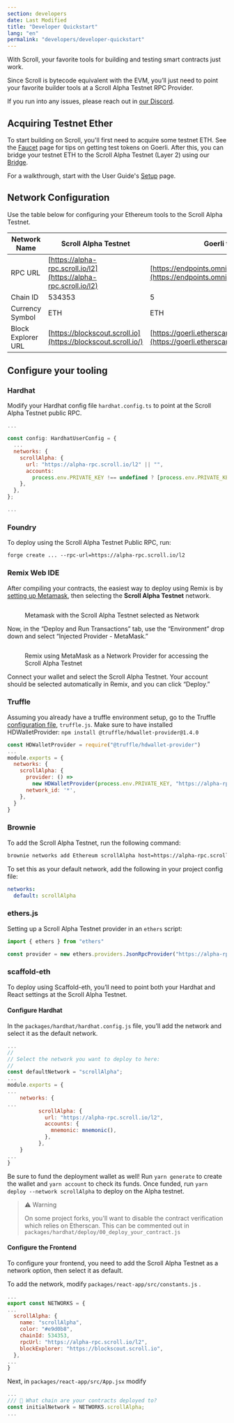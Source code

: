 ```yaml
---
section: developers
date: Last Modified
title: "Developer Quickstart"
lang: "en"
permalink: "developers/developer-quickstart"
---
```


With Scroll, your favorite tools for building and testing smart contracts just work.

Since Scroll is bytecode equivalent with the EVM, you’ll just need to point your favorite builder tools at a Scroll Alpha Testnet RPC Provider.

If you run into any issues, please reach out in [our Discord](https://discord.gg/scroll).

## Acquiring Testnet Ether

To start building on Scroll, you'll first need to acquire some testnet ETH. See the [Faucet](/user-guide/faucet) page for tips on getting test tokens on Goerli. After this, you can bridge your testnet ETH to the Scroll Alpha Testnet (Layer 2) using our [Bridge](/user-guide/bridge).

For a walkthrough, start with the User Guide's [Setup](/user-guide/setup) page.

## Network Configuration

Use the table below for configuring your Ethereum tools to the Scroll Alpha Testnet.

| Network Name       | Scroll Alpha Testnet                                             | Goerli test network                                                                                        |
| ------------------ | ---------------------------------------------------------------- | ---------------------------------------------------------------------------------------------------------- |
| RPC URL            | [https://alpha-rpc.scroll.io/l2](https://alpha-rpc.scroll.io/l2) | [https://endpoints.omniatech.io/v1/eth/goerli/public](https://endpoints.omniatech.io/v1/eth/goerli/public) |
| Chain ID           | 534353                                                           | 5                                                                                                          |
| Currency Symbol    | ETH                                                              | ETH                                                                                                        |
| Block Explorer URL | [https://blockscout.scroll.io](https://blockscout.scroll.io/)    | [https://goerli.etherscan.io](https://goerli.etherscan.io)                                                 |

## Configure your tooling

### Hardhat

Modify your Hardhat config file `hardhat.config.ts` to point at the Scroll Alpha Testnet public RPC.

```jsx
...

const config: HardhatUserConfig = {
  ...
  networks: {
    scrollAlpha: {
      url: "https://alpha-rpc.scroll.io/l2" || "",
      accounts:
        process.env.PRIVATE_KEY !== undefined ? [process.env.PRIVATE_KEY] : [],
    },
  },
};

...
```

### Foundry

To deploy using the Scroll Alpha Testnet Public RPC, run:

`forge create ... --rpc-url=https://alpha-rpc.scroll.io/l2`

### Remix Web IDE

After compiling your contracts, the easiest way to deploy using Remix is by [setting up Metamask](/user-guide/setup#metamask), then selecting the **Scroll Alpha Testnet** network.

<figure><img src="../.gitbook/assets/image (11).png" alt=""><figcaption><p>Metamask with the Scroll Alpha Testnet selected as Network</p></figcaption></figure>

Now, in the “Deploy and Run Transactions” tab, use the “Environment” drop down and select “Injected Provider - MetaMask.”

<figure><img src="../.gitbook/assets/image (18).png" alt=""><figcaption><p>Remix using MetaMask as a Network Provider for accessing the Scroll Alpha Testnet</p></figcaption></figure>

Connect your wallet and select the Scroll Alpha Testnet. Your account should be selected automatically in Remix, and you can click “Deploy.”

### Truffle

Assuming you already have a truffle environment setup, go to the Truffle [configuration file](https://trufflesuite.com/docs/truffle/reference/configuration/), `truffle.js`. Make sure to have installed HDWalletProvider: `npm install @truffle/hdwallet-provider@1.4.0`

```jsx
const HDWalletProvider = require("@truffle/hdwallet-provider")
...
module.exports = {
  networks: {
    scrollAlpha: {
      provider: () =>
        new HDWalletProvider(process.env.PRIVATE_KEY, "https://alpha-rpc.scroll.io/l2"),
      network_id: '*',
    },
  }
}
```

### Brownie

To add the Scroll Alpha Testnet, run the following command:

```bash
brownie networks add Ethereum scrollAlpha host=https://alpha-rpc.scroll.io/l2 chainid=534353
```

To set this as your default network, add the following in your project config file:

```yaml
networks:
  default: scrollAlpha
```

### ethers.js

Setting up a Scroll Alpha Testnet provider in an `ethers` script:

```jsx
import { ethers } from "ethers"

const provider = new ethers.providers.JsonRpcProvider("https://alpha-rpc.scroll.io/l2")
```

### scaffold-eth

To deploy using Scaffold-eth, you’ll need to point both your Hardhat and React settings at the Scroll Alpha Testnet.

#### Configure Hardhat

In the `packages/hardhat/hardhat.config.js` file, you’ll add the network and select it as the default network.

```jsx
...
//
// Select the network you want to deploy to here:
//
const defaultNetwork = "scrollAlpha";
...
module.exports = {
...
	networks: {
...
          scrollAlpha: {
            url: "https://alpha-rpc.scroll.io/l2",
            accounts: {
              mnemonic: mnemonic(),
            },
          },
	}
...
}
```

Be sure to fund the deployment wallet as well! Run `yarn generate` to create the wallet and `yarn account` to check its funds. Once funded, run `yarn deploy --network scrollAlpha` to deploy on the Alpha testnet.

> ⚠️ Warning
>
> On some project forks, you'll want to disable the contract verification which relies on Etherscan. This can be commented out in `packages/hardhat/deploy/00_deploy_your_contract.js`

#### Configure the Frontend

To configure your frontend, you need to add the Scroll Alpha Testnet as a network option, then select it as default.

To add the network, modify `packages/react-app/src/constants.js` .

```jsx
...
export const NETWORKS = {
...
  scrollAlpha: {
    name: "scrollAlpha",
    color: "#e9d0b8",
    chainId: 534353,
    rpcUrl: "https://alpha-rpc.scroll.io/l2",
    blockExplorer: "https://blockscout.scroll.io",
  },
...
}
```

Next, in `packages/react-app/src/App.jsx` modify

```jsx
...
/// 📡 What chain are your contracts deployed to?
const initialNetwork = NETWORKS.scrollAlpha;
...
```
